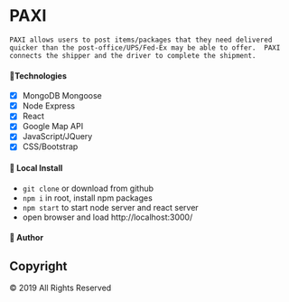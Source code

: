 # PAXI
```
PAXI allows users to post items/packages that they need delivered quicker than the post-office/UPS/Fed-Ex may be able to offer.  PAXI connects the shipper and the driver to complete the shipment.
```

#### 📗Technologies
- [x] MongoDB Mongoose
- [x] Node Express
- [x] React
- [x] Google Map API
- [x] JavaScript/JQuery
- [x] CSS/Bootstrap

#### 📘 Local Install

* `git clone` or download from github
* `npm i` in root, install npm packages
* `npm start` to start node server and react server
* open browser and load http://localhost:3000/

#### 📓 Author
<!-- * [Isaac Wu](https://github.com/squall2046)
* [App demo](https://googlebooks-iw.herokuapp.com/) -->

## Copyright
© 2019 All Rights Reserved
